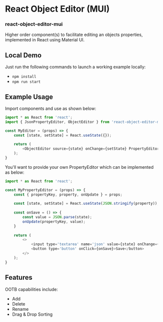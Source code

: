 # React Object Editor (MUI)
### react-object-editor-mui

Higher order component(s) to facilitate editing an objects properties, implemented in React using Material UI.

## Local Demo

Just run the following commands to launch a working example locally:
- `npm install`
- `npm run start`

## Example Usage

Import components and use as shown below:

```javascript
import * as React from 'react';
import { JsonPropertyEditor, ObjectEditor } from 'react-object-editor-mui';

const MyEditor = (props) => {
    const [state, setState] = React.useState({});
    
    return (
        <ObjectEditor source={state} onChange={setState} PropertyEditor={JsonPropertyEditor} />
    );
}
```

You'll want to provide your own PropertyEditor which can be implemented as below:

```javascript
import * as React from 'react';

const MyPropertyEditor = (props) => {
    const { propertyKey, property, onUpdate } = props;
    
    const [state, setState] = React.useState(JSON.stringify(property));
    
    const onSave = () => {
        const value = JSON.parse(state);
        onUpdate(propertyKey, value);
    }
    
    return (
        <>
            <input type='textarea' name='json' value={state} onChange={(e) => setState(e.target.value)} />
            <button type='button' onClick={onSave}>Save</button>
        </>
    );
}
```

## Features

OOTB capabilities include:
- Add
- Delete
- Rename
- Drag & Drop Sorting
